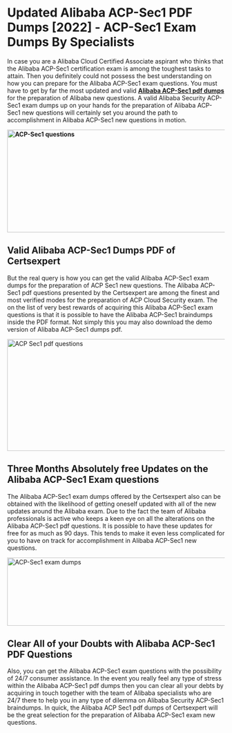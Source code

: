 <h1><strong>Updated Alibaba ACP-Sec1 PDF Dumps [2022] - ACP-Sec1 Exam Dumps By Specialists&nbsp;</strong></h1>
<p><span style="font-weight: 400;">In case you are a Alibaba Cloud Certified Associate aspirant who thinks that the Alibaba ACP-Sec1 certification exam is among the toughest tasks to attain. Then you definitely could not possess the best understanding on how you can prepare for the Alibaba ACP-Sec1 exam questions. You must have to get by far the most updated and valid <strong><a href="https://www.certsexpert.com/ACP-Sec1-pdf-questions.html">Alibaba ACP-Sec1 pdf dumps</a></strong> for the preparation of Alibaba new questions. A valid Alibaba Security ACP-Sec1 exam dumps up on your hands for the preparation of Alibaba ACP-Sec1 new questions will certainly set you around the path to accomplishment in Alibaba ACP-Sec1 new questions in motion.</span></p>
<p><span style="font-weight: 400;"><strong><img style="display: block; margin-left: auto; margin-right: auto;" src="https://i.ibb.co/QXh983F/73475278-2429792180625311-4586132736837681152-n.jpg" alt="ACP-Sec1 questions" width="632" height="238" /></strong></span></p>
<h2><strong>Valid Alibaba ACP-Sec1 Dumps PDF of Certsexpert</strong></h2>
<p><span style="font-weight: 400;">But the real query is how you can get the valid Alibaba ACP-Sec1 exam dumps for the preparation of ACP Sec1 new questions. The Alibaba ACP-Sec1 pdf questions presented by the Certsexpert are among the finest and most verified modes for the preparation of ACP Cloud Security exam. The on the list of very best rewards of acquiring this Alibaba ACP-Sec1 exam questions is that it is possible to have the Alibaba ACP-Sec1 braindumps inside the PDF format. Not simply this you may also download the demo version of Alibaba ACP-Sec1 dumps pdf.</span></p>
<p><span style="font-weight: 400;"><img style="display: block; margin-left: auto; margin-right: auto;" src="https://i.ibb.co/Jd8hN2L/76714008-3182067705200142-8735104740007870464-n.jpg" alt="ACP Sec1 pdf questions" width="701" height="259" /></span></p>
<h2><strong>Three Months Absolutely free Updates on the Alibaba ACP-Sec1 Exam questions</strong></h2>
<p><span style="font-weight: 400;">The Alibaba ACP-Sec1 exam dumps offered by the Certsexpert also can be obtained with the likelihood of getting oneself updated with all of the new updates around the Alibaba exam. Due to the fact the team of Alibaba professionals is active who keeps a keen eye on all the alterations on the Alibaba ACP-Sec1 pdf questions. It is possible to have these updates for free for as much as 90 days. This tends to make it even less complicated for you to have on track for accomplishment in Alibaba ACP-Sec1 new questions.</span></p>
<p><span style="font-weight: 400;"><a href="https://www.certsexpert.com/ACP-Sec1-pdf-questions.html"><img style="display: block; margin-left: auto; margin-right: auto;" src="https://i.ibb.co/TMnKrkJ/75398236-424489711531572-5064688549987614720-n.jpg" alt="ACP-Sec1 exam dumps" width="714" height="158" /></a></span></p>
<h2><strong>Clear All of your Doubts with Alibaba ACP-Sec1 PDF Questions</strong></h2>
<p>Also, you can get the Alibaba ACP-Sec1 exam questions with the possibility of 24/7 consumer assistance. In the event you really feel any type of stress within the Alibaba ACP-Sec1 pdf dumps then you can clear all your debts by acquiring in touch together with the team of Alibaba specialists who are 24/7 there to help you in any type of dilemma on Alibaba Security ACP-Sec1 braindumps. In quick, the Alibaba ACP Sec1 pdf dumps of Certsexpert will be the great selection for the preparation of Alibaba ACP-Sec1 exam new questions.</p>
